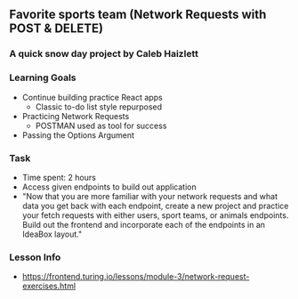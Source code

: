 ## Favorite sports team (Network Requests with POST & DELETE)

### A quick snow day project by Caleb Haizlett

### Learning Goals

- Continue building practice React apps
  - Classic to-do list style repurposed
- Practicing Network Requests 
  - POSTMAN used as tool for success
- Passing the Options Argument

### Task
- Time spent: 2 hours
- Access given endpoints to build out application
- "Now that you are more familiar with your network requests and what data you get back with each endpoint, create a new project and practice your fetch requests with either users, sport teams, or animals endpoints. Build out the frontend and incorporate each of the endpoints in an IdeaBox layout."

### Lesson Info
- https://frontend.turing.io/lessons/module-3/network-request-exercises.html
